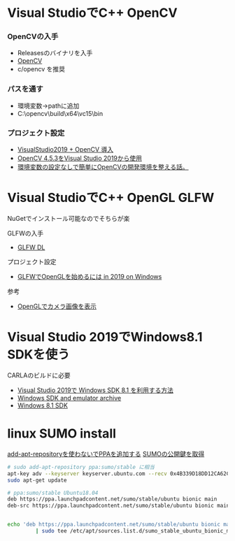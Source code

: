 # Visual StudioでC++ OpenCV

### OpenCVの入手
- Releasesのバイナリを入手
- [OpenCV](https://opencv.org/releases/)
- c/opencv を推奨
### パスを通す
- 環境変数→pathに追加
- C:\opencv\build\x64\vc15\bin

### プロジェクト設定
- [VisualStudio2019 + OpenCV 導入](https://qiita.com/koteko/items/60936f34f21d7decf0b5)
- [OpenCV 4.5.3をVisual Studio 2019から使用](https://qiita.com/h-adachi/items/aad3401b8900438b2acd)
- [環境変数の設定なしで簡単にOpenCVの開発環境を整える話。](https://veresk.hatenablog.com/entry/2020/03/02/183000#%E3%83%A9%E3%82%A4%E3%83%96%E3%83%A9%E3%83%AA%E3%83%87%E3%82%A3%E3%83%AC%E3%82%AF%E3%83%88%E3%83%AA%E3%81%AE%E6%8C%87%E5%AE%9A%E3%82%92%E3%81%97%E3%82%88%E3%81%86)

# Visual StudioでC++ OpenGL GLFW
NuGetでインストール可能なのでそちらが楽

GLFWの入手
- [GLFW DL](https://www.glfw.org/download.html)

プロジェクト設定
-  [GLFWでOpenGLを始めるには in 2019 on Windows](https://qiita.com/kcha4tsubuyaki/items/7d6388129714ca6c48ea)

参考 
- [OpenGLでカメラ画像を表示](https://13mzawa2.hateblo.jp/entry/2016/08/04/210552)

# Visual Studio 2019でWindows8.1 SDKを使う
CARLAのビルドに必要

- [Visual Studio 2019で Windows SDK 8.1 を利用する方法](https://kagasu.hatenablog.com/entry/2019/05/08/223709)
- [Windows SDK and emulator archive](https://developer.microsoft.com/en-us/windows/downloads/sdk-archive/)
- [Windows 8.1 SDK](https://go.microsoft.com/fwlink/p/?LinkId=323507)

# linux SUMO install
[add-apt-repositoryを使わないでPPAを追加する](https://www.usagi1975.com/2019152355/)
[SUMOの公開鍵を取得](https://launchpad.net/~sumo/+archive/ubuntu/stable)

```bash
# sudo add-apt-repository ppa:sumo/stable に相当
apt-key adv --keyserver keyserver.ubuntu.com --recv 0x4B339D18DD12CA62CA0E400F87637B2A34012D7A
sudo apt-get update

# ppa:sumo/stable Ubuntu18.04
deb https://ppa.launchpadcontent.net/sumo/stable/ubuntu bionic main 
deb-src https://ppa.launchpadcontent.net/sumo/stable/ubuntu bionic main 


echo 'deb https://ppa.launchpadcontent.net/sumo/stable/ubuntu bionic main' \
         | sudo tee /etc/apt/sources.list.d/sumo_stable_ubuntu_bionic_main.list
```